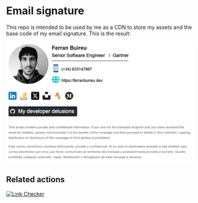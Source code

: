 # Email signature
This repo is intended to be used by me as a CDN to store my assets and the base code of my email signature. This is the result:

<img src="https://github.com/fbuireu/email-signature/blob/main/assets/images/output/index.png?raw=true" alt="Email signature" />

## Related actions
[![Link Checker](https://github.com/fbuireu/email-signature/actions/workflows/link-checker.yml/badge.svg)](https://github.com/fbuireu/email-signature/actions/workflows/link-checker.yml)
